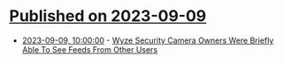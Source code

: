 # [Published on 2023-09-09](index.md)

* [2023-09-09, 10:00:00](https://yro.slashdot.org/story/23/09/09/0542212/wyze-security-camera-owners-were-briefly-able-to-see-feeds-from-other-users?utm_source=rss1.0mainlinkanon&utm_medium=feed) - [Wyze Security Camera Owners Were Briefly Able To See Feeds From Other Users](https://yro.slashdot.org/story/23/09/09/0542212/wyze-security-camera-owners-were-briefly-able-to-see-feeds-from-other-users?utm_source=rss1.0mainlinkanon&utm_medium=feed)
